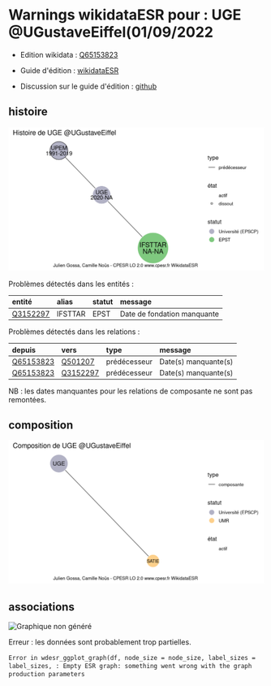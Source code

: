Warnings wikidataESR pour : UGE @UGustaveEiffel(01/09/2022
================

- Edition wikidata : [Q65153823](https://www.wikidata.org/wiki/Q65153823)
- Guide d'édition : [wikidataESR](https://github.com/cpesr/wikidataESR/)

- Discussion sur le guide d'édition : [github](https://github.com/cpesr/wikidataESR/issues)



## histoire 

![Graphique non généré](Q65153823-histoire.png) 

Problèmes détectés dans les entités :

|entité                                             |alias   |statut |message                     |
|:--------------------------------------------------|:-------|:------|:---------------------------|
|[Q3152297](https://www.wikidata.org/wiki/Q3152297) |IFSTTAR |EPST   |Date de fondation manquante |

Problèmes détectés dans les relations :

|depuis                                               |vers                                               |type         |message              |
|:----------------------------------------------------|:--------------------------------------------------|:------------|:--------------------|
|[Q65153823](https://www.wikidata.org/wiki/Q65153823) |[Q501207](https://www.wikidata.org/wiki/Q501207)   |prédécesseur |Date(s) manquante(s) |
|[Q65153823](https://www.wikidata.org/wiki/Q65153823) |[Q3152297](https://www.wikidata.org/wiki/Q3152297) |prédécesseur |Date(s) manquante(s) |

NB : les dates manquantes pour les relations de composante ne sont pas remontées. 



## composition 

![Graphique non généré](Q65153823-composition.png) 

 



## associations 

![Graphique non généré](Q65153823-associations.png) 

 


Erreur : les données sont probablement trop partielles.
```
Error in wdesr_ggplot_graph(df, node_size = node_size, label_sizes = label_sizes, : Empty ESR graph: something went wrong with the graph production parameters

``` 


